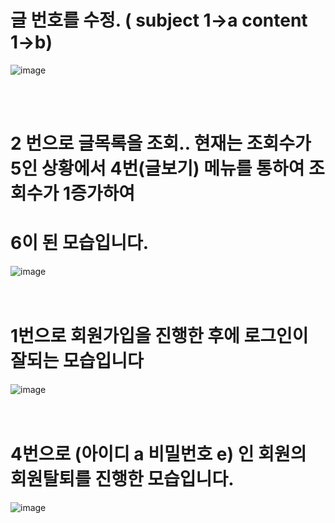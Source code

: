 




 # 글 번호를 수정. ( subject 1->a content 1->b)
![image](/uploads/ec2db01b9463ba7f9877e8f5bf658286/image.png)  

 <br/> 
 <br/> 

# 2 번으로 글목록을 조회.. 현재는 조회수가 5인 상황에서 4번(글보기) 메뉴를 통하여 조회수가 1증가하여
# 6이 된 모습입니다.
![image](/uploads/d6052cf5ef746d55d191112b877932a8/image.png)  
<br/> 
<br/> 


# 1번으로 회원가입을 진행한 후에 로그인이 잘되는 모습입니다
![image](/uploads/da1029da820d793e9826e6c77ed69b35/image.png)  
<br/> 
<br/> 

# 4번으로 (아이디 a 비밀번호 e) 인 회원의 회원탈퇴를 진행한 모습입니다. 
![image](/uploads/da1029da820d793e9826e6c77ed69b35/image.png)
